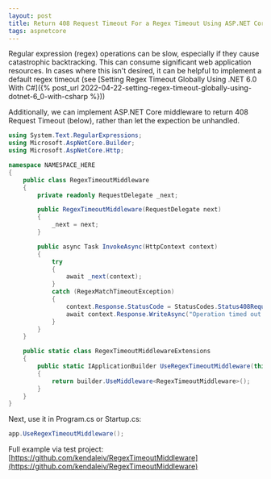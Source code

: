 ```yaml
---
layout: post
title: Return 408 Request Timeout For a Regex Timeout Using ASP.NET Core Middleware
tags: aspnetcore
---
```


Regular expression (regex) operations can be slow, especially if they cause catastrophic backtracking. This can consume significant web application resources. In cases where this isn't desired, it can be helpful to implement a default regex timeout (see [Setting Regex Timeout Globally Using .NET 6.0 With C#]({% post_url 2022-04-22-setting-regex-timeout-globally-using-dotnet-6_0-with-csharp %}))

Additionally, we can implement ASP.NET Core middleware to return 408 Request Timeout (below), rather than let the expection be unhandled.

```csharp
using System.Text.RegularExpressions;
using Microsoft.AspNetCore.Builder;
using Microsoft.AspNetCore.Http;

namespace NAMESPACE_HERE
{
    public class RegexTimeoutMiddleware
    {
        private readonly RequestDelegate _next;

        public RegexTimeoutMiddleware(RequestDelegate next)
        {
            _next = next;
        }

        public async Task InvokeAsync(HttpContext context)
        {
            try
            {
                await _next(context);
            }
            catch (RegexMatchTimeoutException)
            {
                context.Response.StatusCode = StatusCodes.Status408RequestTimeout;
                await context.Response.WriteAsync("Operation timed out.");
            }
        }
    }

    public static class RegexTimeoutMiddlewareExtensions
    {
        public static IApplicationBuilder UseRegexTimeoutMiddleware(this IApplicationBuilder builder)
        {
            return builder.UseMiddleware<RegexTimeoutMiddleware>();
        }
    }
}
```

Next, use it in Program.cs or Startup.cs:

```csharp
app.UseRegexTimeoutMiddleware();
```

Full example via test project: [https://github.com/kendaleiv/RegexTimeoutMiddleware](https://github.com/kendaleiv/RegexTimeoutMiddleware)
